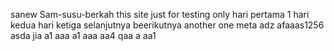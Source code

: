  sanew Sam-susu-berkah
this site just for testing only
hari pertama 1
hari kedua
hari ketiga
selanjutnya
beerikutnya
another one
meta
adz
afaaas1256
asda
jia
a1
aaa
a1
aaa
aa4
qaa
a
aa1
